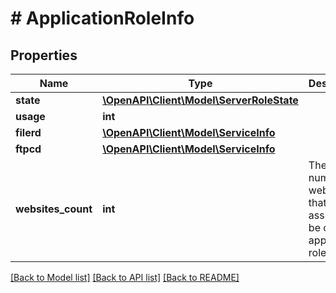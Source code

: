 # # ApplicationRoleInfo

## Properties

Name | Type | Description | Notes
------------ | ------------- | ------------- | -------------
**state** | [**\OpenAPI\Client\Model\ServerRoleState**](ServerRoleState.md) |  |
**usage** | **int** |  |
**filerd** | [**\OpenAPI\Client\Model\ServiceInfo**](ServiceInfo.md) |  |
**ftpcd** | [**\OpenAPI\Client\Model\ServiceInfo**](ServiceInfo.md) |  |
**websites_count** | **int** | The number of websites that are assigned to be on this application role. |

[[Back to Model list]](../../README.md#models) [[Back to API list]](../../README.md#endpoints) [[Back to README]](../../README.md)
